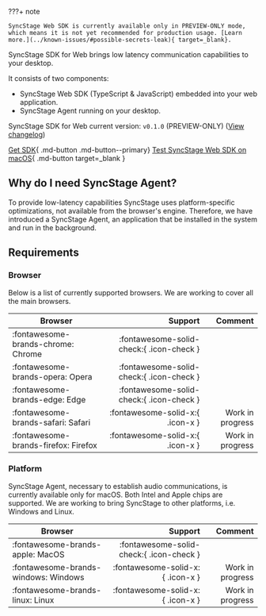 ???+ note

    SyncStage Web SDK is currently available only in PREVIEW-ONLY mode, which means it is not yet recommended for production usage. [Learn more.](../known-issues/#possible-secrets-leak){ target=_blank}.

SyncStage SDK for Web brings low latency communication capabilities to your desktop. 

It consists of two components:

* SyncStage Web SDK (TypeScript & JavaScript) embedded into your web application.
* SyncStage Agent running on your desktop.

SyncStage SDK for Web current version: `v0.1.0` (PREVIEW-ONLY) ([View changelog](changelog.md))

[Get SDK](quickstart.md){ .md-button .md-button--primary} 
[Test SyncStage Web SDK on macOS](https://syncstage.web.app/){ .md-button target=_blank }

## Why do I need SyncStage Agent?
To provide low-latency capabilities SyncStage uses platform-specific optimizations, not available from the browser's engine. Therefore, we have introduced a SyncStage Agent, an application that be installed in the system and run in the background. 

## Requirements 
### Browser
Below is a list of currently supported browsers. We are working to cover all the main browsers.

| Browser                              | Support                        |       Comment             |
| ------------------------------------ | -----------------------------: | ------------------------: |
| :fontawesome-brands-chrome: Chrome   |  :fontawesome-solid-check:{ .icon-check }     |                           |
| :fontawesome-brands-opera: Opera     |  :fontawesome-solid-check:{ .icon-check }     |                           |
| :fontawesome-brands-edge: Edge       |  :fontawesome-solid-check:{ .icon-check }     |                           |
| :fontawesome-brands-safari: Safari   |  :fontawesome-solid-x:{ .icon-x }         | Work in progress          |
| :fontawesome-brands-firefox: Firefox |  :fontawesome-solid-x:{ .icon-x }         | Work in progress          |

### Platform
SyncStage Agent, necessary to establish audio communications, is currently available only for macOS. Both Intel and Apple chips are supported. We are working to bring SyncStage to other platforms, i.e. Windows and Linux.

| Browser                              | Support                        |       Comment             |
| ------------------------------------ | -----------------------------: | ------------------------: |
| :fontawesome-brands-apple: MacOS     |  :fontawesome-solid-check:{ .icon-check }     |                           |
| :fontawesome-brands-windows: Windows  |  :fontawesome-solid-x:{ .icon-x }         |   Work in progress        |
| :fontawesome-brands-linux: Linux     |  :fontawesome-solid-x:{ .icon-x }         |   Work in progress        |





